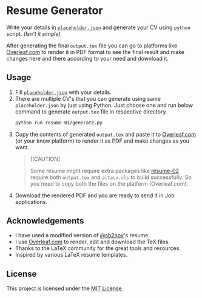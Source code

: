 # Resume Generator

Write your details in [`placeholder.json`](placeholder.json) and generate your CV using `python` script. _(Isn't it
simple)_

After generating the final `output.tex` file you can go to platforms like [Overleaf.com](https://overleaf.com) to render
it in PDF format to see the final result and make changes here and there according to your need and download it.

## Usage

1. Fill [`placeholder.json`](placeholder.json) with your details.
2. There are multiple CV's that you can generate using same `placeholder.json` by just using Python. Just choose one and
   run below command to generate `output.tex` file in respective directory.
   ```bash
   python run resume-01/generate.py
   ```
3. Copy the contents of generated `output.tex` and paste it to [Overleaf.com](https://overleaf.com) (or your know
   platform) to render it as PDF and make changes as you want.
   > \[!CAUTION\]
   >
   > Some resume might require extra packages like [resume-02](resume-02/) require both `output.tex` and `altacv.cls` to
   > build successfully. So you need to copy both the files on the platform (Overleaf.com).
4. Download the rendered PDF and you are ready to send it in Job applications.

## Acknowledgements

- I have used a modified version of [@sb2nov](https://github.com/sb2nov/resume)'s resume.
- I use [Overleaf.com](https://overleaf.com) to render, edit and download the TeX files.
- Thanks to the LaTeX community for the great tools and resources.
- Inspired by various LaTeX resume templates.

## License

This project is licensed under the [MIT License](LICENSE).

